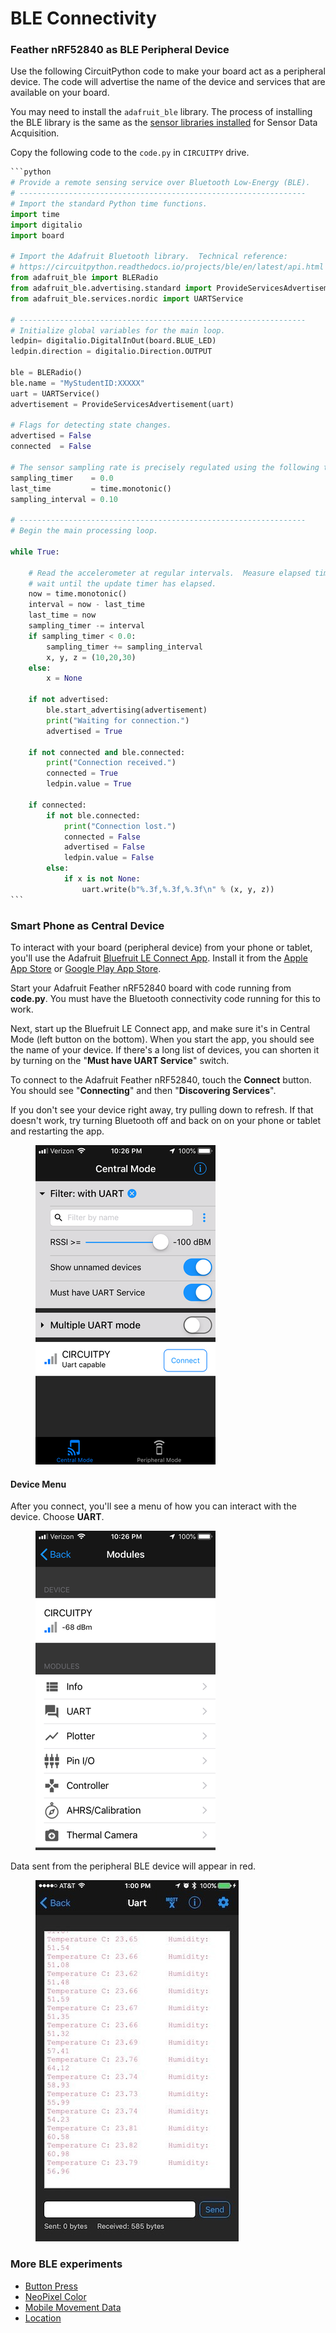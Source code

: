 # BLE Connectivity

### Feather nRF52840 as BLE Peripheral Device

Use the following CircuitPython code to make your board act as a peripheral device. The code will advertise the name of the device and services that are available on your board.

You may need to install the `adafruit_ble` library. The process of installing the BLE library is the same as the [sensor libraries installed](sensor-data-acquisition/install-libraries.md) for Sensor Data Acquisition.&#x20;

Copy the following code to the `code.py` in `CIRCUITPY` drive.

````python
```python
# Provide a remote sensing service over Bluetooth Low-Energy (BLE).
# ----------------------------------------------------------------
# Import the standard Python time functions.
import time
import digitalio
import board

# Import the Adafruit Bluetooth library.  Technical reference:
# https://circuitpython.readthedocs.io/projects/ble/en/latest/api.html
from adafruit_ble import BLERadio
from adafruit_ble.advertising.standard import ProvideServicesAdvertisement
from adafruit_ble.services.nordic import UARTService

# ----------------------------------------------------------------
# Initialize global variables for the main loop.
ledpin= digitalio.DigitalInOut(board.BLUE_LED)
ledpin.direction = digitalio.Direction.OUTPUT

ble = BLERadio()
ble.name = "MyStudentID:XXXXX"
uart = UARTService()
advertisement = ProvideServicesAdvertisement(uart)

# Flags for detecting state changes.
advertised = False
connected  = False

# The sensor sampling rate is precisely regulated using the following timer variables.
sampling_timer    = 0.0
last_time         = time.monotonic()
sampling_interval = 0.10

# ----------------------------------------------------------------
# Begin the main processing loop.

while True:

    # Read the accelerometer at regular intervals.  Measure elapsed time and
    # wait until the update timer has elapsed.
    now = time.monotonic()
    interval = now - last_time
    last_time = now
    sampling_timer -= interval
    if sampling_timer < 0.0:
        sampling_timer += sampling_interval
        x, y, z = (10,20,30)
    else:
        x = None

    if not advertised:
        ble.start_advertising(advertisement)
        print("Waiting for connection.")
        advertised = True

    if not connected and ble.connected:
        print("Connection received.")
        connected = True
        ledpin.value = True
        
    if connected:
        if not ble.connected:
            print("Connection lost.")
            connected = False
            advertised = False
            ledpin.value = False            
        else:
            if x is not None:
                uart.write(b"%.3f,%.3f,%.3f\n" % (x, y, z))
```
````

### Smart Phone as Central Device

To interact with your board (peripheral device) from your phone or tablet, you'll use the Adafruit [Bluefruit LE Connect App](https://learn.adafruit.com/bluefruit-le-connect-for-ios). Install it from the [Apple App Store](https://itunes.apple.com/us/app/adafruit-bluefruit-le-connect/id830125974) or [Google Play App Store](https://play.google.com/store/apps/details?id=com.adafruit.bluefruit.le.connect).

Start your Adafruit Feather nRF52840 board with code running from **code.py**. You must have the Bluetooth connectivity code running for this to work.

Next, start up the Bluefruit LE Connect app, and make sure it's in Central Mode (left button on the bottom).  When you start the app, you should see the name of your device. If there's a long list of devices, you can shorten it by turning on the "**Must have UART Service**" switch.

To connect to the Adafruit Feather nRF52840, touch the **Connect** button. You should see "**Connecting**" and then "**Discovering Services**".

If you don't see your device right away, try pulling down to refresh. If that doesn't work, try turning Bluetooth off and back on on your phone or tablet and restarting the app.

<figure><img src="../../.gitbook/assets/image (3).png" alt=""><figcaption></figcaption></figure>

#### Device Menu

After you connect, you'll see a menu of how you can interact with the device. Choose **UART**.

<figure><img src="../../.gitbook/assets/image (1).png" alt=""><figcaption></figcaption></figure>

Data sent from the peripheral BLE device will appear in red.

<figure><img src="../../.gitbook/assets/image.png" alt=""><figcaption></figcaption></figure>

### More BLE experiments

* [Button Press](https://learn.adafruit.com/circuitpython-nrf52840/button-press)
* [NeoPixel Color](https://learn.adafruit.com/circuitpython-nrf52840/neopixel-color)
* [Mobile Movement Data](https://learn.adafruit.com/circuitpython-nrf52840/mobile-movement-data)
* [Location](https://learn.adafruit.com/circuitpython-nrf52840/location)
